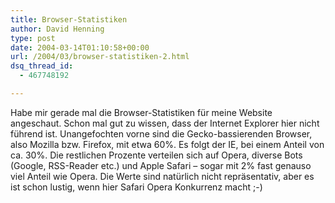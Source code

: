 ```yaml
---
title: Browser-Statistiken
author: David Henning
type: post
date: 2004-03-14T01:10:58+00:00
url: /2004/03/browser-statistiken-2.html
dsq_thread_id:
  - 467748192

---
```

Habe mir gerade mal die Browser-Statistiken für meine Website angeschaut. Schon mal gut zu wissen, dass der Internet Explorer hier nicht führend ist. Unangefochten vorne sind die Gecko-bassierenden Browser, also Mozilla bzw. Firefox, mit etwa 60%. Es folgt der IE, bei einem Anteil von ca. 30%. Die restlichen Prozente verteilen sich auf Opera, diverse Bots (Google, RSS-Reader etc.) und Apple Safari &#8211; sogar mit 2% fast genauso viel Anteil wie Opera. Die Werte sind natürlich nicht repräsentativ, aber es ist schon lustig, wenn hier Safari Opera Konkurrenz macht ;-)